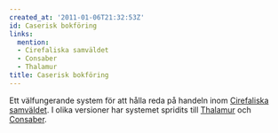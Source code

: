 ```yaml
---
created_at: '2011-01-06T21:32:53Z'
id: Caserisk bokföring
links:
  mention:
  - Cirefaliska samväldet
  - Consaber
  - Thalamur
title: Caserisk bokföring
---
```


Ett välfungerande system för att hålla reda på handeln inom [Cirefaliska samväldet]. I olika
versioner har systemet spridits till [Thalamur] och [Consaber].

  [Cirefaliska samväldet]: Cirefaliska_samväldet
  [Thalamur]: Thalamur
  [Consaber]: Consaber
